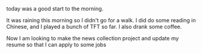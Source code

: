 today was a good start to the morning.

It was raining this morning so I didn't go for a walk. I did do some reading in Chinese, and I played a bunch of TFT so far. I also drank some coffee. 

Now I am looking to make the news collection project and update my resume so that I can apply to some jobs
